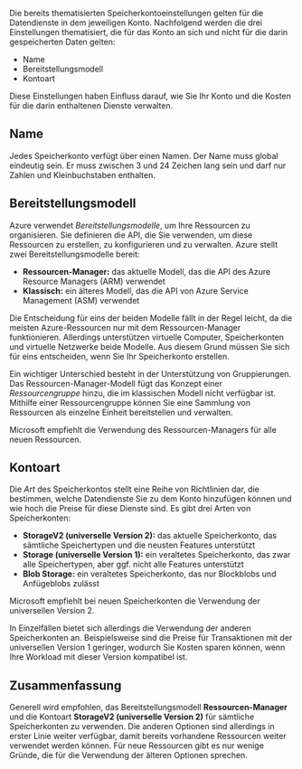 Die bereits thematisierten Speicherkontoeinstellungen gelten für die Datendienste in dem jeweiligen Konto. Nachfolgend werden die drei Einstellungen thematisiert, die für das Konto an sich und nicht für die darin gespeicherten Daten gelten:

- Name
- Bereitstellungsmodell
- Kontoart

Diese Einstellungen haben Einfluss darauf, wie Sie Ihr Konto und die Kosten für die darin enthaltenen Dienste verwalten.

## <a name="name"></a>Name

Jedes Speicherkonto verfügt über einen Namen. Der Name muss global eindeutig sein. Er muss zwischen 3 und 24 Zeichen lang sein und darf nur Zahlen und Kleinbuchstaben enthalten.

## <a name="deployment-model"></a>Bereitstellungsmodell

Azure verwendet _Bereitstellungsmodelle_, um Ihre Ressourcen zu organisieren. Sie definieren die API, die Sie verwenden, um diese Ressourcen zu erstellen, zu konfigurieren und zu verwalten. Azure stellt zwei Bereitstellungsmodelle bereit:

- **Ressourcen-Manager:** das aktuelle Modell, das die API des Azure Resource Managers (ARM) verwendet
- **Klassisch:** ein älteres Modell, das die API von Azure Service Management (ASM) verwendet

Die Entscheidung für eins der beiden Modelle fällt in der Regel leicht, da die meisten Azure-Ressourcen nur mit dem Ressourcen-Manager funktionieren. Allerdings unterstützen virtuelle Computer, Speicherkonten und virtuelle Netzwerke beide Modelle. Aus diesem Grund müssen Sie sich für eins entscheiden, wenn Sie Ihr Speicherkonto erstellen.

Ein wichtiger Unterschied besteht in der Unterstützung von Gruppierungen. Das Ressourcen-Manager-Modell fügt das Konzept einer _Ressourcengruppe_ hinzu, die im klassischen Modell nicht verfügbar ist. Mithilfe einer Ressourcengruppe können Sie eine Sammlung von Ressourcen als einzelne Einheit bereitstellen und verwalten.

Microsoft empfiehlt die Verwendung des Ressourcen-Managers für alle neuen Ressourcen.

## <a name="account-kind"></a>Kontoart

Die _Art_ des Speicherkontos stellt eine Reihe von Richtlinien dar, die bestimmen, welche Datendienste Sie zu dem Konto hinzufügen können und wie hoch die Preise für diese Dienste sind. Es gibt drei Arten von Speicherkonten:

- **StorageV2 (universelle Version 2):** das aktuelle Speicherkonto, das sämtliche Speichertypen und die neusten Features unterstützt
- **Storage (universelle Version 1):** ein veraltetes Speicherkonto, das zwar alle Speichertypen, aber ggf. nicht alle Features unterstützt
- **Blob Storage:** ein veraltetes Speicherkonto, das nur Blockblobs und Anfügeblobs zulässt

Microsoft empfiehlt bei neuen Speicherkonten die Verwendung der universellen Version 2.

In Einzelfällen bietet sich allerdings die Verwendung der anderen Speicherkonten an. Beispielsweise sind die Preise für Transaktionen mit der universellen Version 1 geringer, wodurch Sie Kosten sparen können, wenn Ihre Workload mit dieser Version kompatibel ist.

## <a name="summary"></a>Zusammenfassung

Generell wird empfohlen, das Bereitstellungsmodell **Ressourcen-Manager** und die Kontoart **StorageV2 (universelle Version 2)** für sämtliche Speicherkonten zu verwenden. Die anderen Optionen sind allerdings in erster Linie weiter verfügbar, damit bereits vorhandene Ressourcen weiter verwendet werden können. Für neue Ressourcen gibt es nur wenige Gründe, die für die Verwendung der älteren Optionen sprechen.